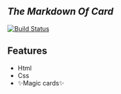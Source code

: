 ## _The Markdown Of Card_

[![Build Status](https://res.cloudinary.com/dlbipxxlr/image/upload/v1671272535/gitHub-repository-images/cards-01_gpuxch.png)](https://javascript-html-css.vercel.app/)

## Features
- Html
- Css
- ✨Magic   cards✨  
